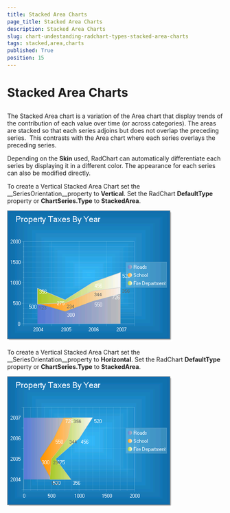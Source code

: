 ```yaml
---
title: Stacked Area Charts
page_title: Stacked Area Charts
description: Stacked Area Charts
slug: chart-undestanding-radchart-types-stacked-area-charts
tags: stacked,area,charts
published: True
position: 15
---
```


# Stacked Area Charts



## 

The Stacked Area chart is a variation of the Area chart that display trends of the contribution of each value over time (or across categories). The areas are stacked so that each series adjoins but does not overlap the preceding series.  This contrasts with the Area chart where each series overlays the preceding series. 

Depending on the __Skin__ used, RadChart can automatically differentiate each series by displaying it in a different color. The appearance for each series can also be modified directly.

To create a Vertical Stacked Area Chart set the __SeriesOrientation__property to __Vertical__. Set the RadChart __DefaultType__ property or __ChartSeries.Type__ to __StackedArea__.

![chart-undestanding-radchart-types-stacked-area-charts 001](images/chart-undestanding-radchart-types-stacked-area-charts001.png)



To create a Vertical Stacked Area Chart set the __SeriesOrientation__property to __Horizontal__. Set the RadChart __DefaultType__ property or __ChartSeries.Type__ to __StackedArea__.

![chart-undestanding-radchart-types-stacked-area-charts 002](images/chart-undestanding-radchart-types-stacked-area-charts002.png)
